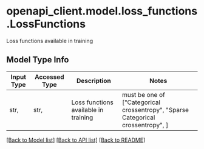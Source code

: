 # openapi_client.model.loss_functions.LossFunctions

Loss functions available in training     

## Model Type Info
Input Type | Accessed Type | Description | Notes
------------ | ------------- | ------------- | -------------
str,  | str,  | Loss functions available in training      | must be one of ["Categorical crossentropy", "Sparse Categorical crossentropy", ] 

[[Back to Model list]](../../README.md#documentation-for-models) [[Back to API list]](../../README.md#documentation-for-api-endpoints) [[Back to README]](../../README.md)

